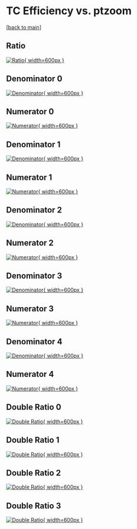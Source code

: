 # TC Efficiency vs. ptzoom

[[back to main](./)]



## Ratio

[![Ratio](../mtv/var/TC_loweta_211_0_eff_ptzoom.png){ width=600px }](../mtv/var/TC_loweta_211_0_eff_ptzoom.pdf)

## Denominator 0

[![Denominator](../mtv/den/TC_loweta_211_0_eff_ptzoom_den0.png){ width=600px }](../mtv/den/TC_loweta_211_0_eff_ptzoom_den0.pdf)

## Numerator 0

[![Numerator](../mtv/num/TC_loweta_211_0_eff_ptzoom_num0.png){ width=600px }](../mtv/num/TC_loweta_211_0_eff_ptzoom_num0.pdf)

## Denominator 1

[![Denominator](../mtv/den/TC_loweta_211_0_eff_ptzoom_den1.png){ width=600px }](../mtv/den/TC_loweta_211_0_eff_ptzoom_den1.pdf)

## Numerator 1

[![Numerator](../mtv/num/TC_loweta_211_0_eff_ptzoom_num1.png){ width=600px }](../mtv/num/TC_loweta_211_0_eff_ptzoom_num1.pdf)

## Denominator 2

[![Denominator](../mtv/den/TC_loweta_211_0_eff_ptzoom_den2.png){ width=600px }](../mtv/den/TC_loweta_211_0_eff_ptzoom_den2.pdf)

## Numerator 2

[![Numerator](../mtv/num/TC_loweta_211_0_eff_ptzoom_num2.png){ width=600px }](../mtv/num/TC_loweta_211_0_eff_ptzoom_num2.pdf)

## Denominator 3

[![Denominator](../mtv/den/TC_loweta_211_0_eff_ptzoom_den3.png){ width=600px }](../mtv/den/TC_loweta_211_0_eff_ptzoom_den3.pdf)

## Numerator 3

[![Numerator](../mtv/num/TC_loweta_211_0_eff_ptzoom_num3.png){ width=600px }](../mtv/num/TC_loweta_211_0_eff_ptzoom_num3.pdf)

## Denominator 4

[![Denominator](../mtv/den/TC_loweta_211_0_eff_ptzoom_den4.png){ width=600px }](../mtv/den/TC_loweta_211_0_eff_ptzoom_den4.pdf)

## Numerator 4

[![Numerator](../mtv/num/TC_loweta_211_0_eff_ptzoom_num4.png){ width=600px }](../mtv/num/TC_loweta_211_0_eff_ptzoom_num4.pdf)

## Double Ratio 0

[![Double Ratio](../mtv/ratio/TC_loweta_211_0_eff_ptzoom_ratio0.png){ width=600px }](../mtv/ratio/TC_loweta_211_0_eff_ptzoom_ratio0.pdf)

## Double Ratio 1

[![Double Ratio](../mtv/ratio/TC_loweta_211_0_eff_ptzoom_ratio1.png){ width=600px }](../mtv/ratio/TC_loweta_211_0_eff_ptzoom_ratio1.pdf)

## Double Ratio 2

[![Double Ratio](../mtv/ratio/TC_loweta_211_0_eff_ptzoom_ratio2.png){ width=600px }](../mtv/ratio/TC_loweta_211_0_eff_ptzoom_ratio2.pdf)

## Double Ratio 3

[![Double Ratio](../mtv/ratio/TC_loweta_211_0_eff_ptzoom_ratio3.png){ width=600px }](../mtv/ratio/TC_loweta_211_0_eff_ptzoom_ratio3.pdf)

